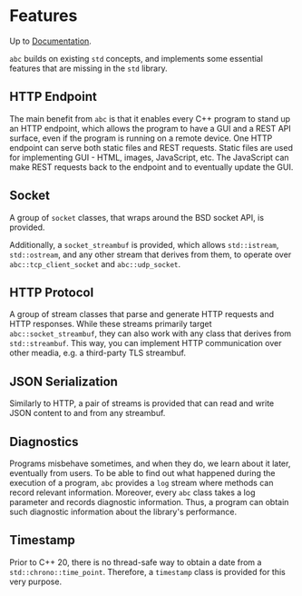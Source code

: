 # Features
Up to [Documentation](../README.md).

`abc` builds on existing `std` concepts, and implements some essential features that are missing in the `std` library.

## HTTP Endpoint
The main benefit from `abc` is that it enables every C++ program to stand up an HTTP endpoint, which allows the program to have a GUI and a REST API surface, even if the program is running on a remote device.
One HTTP endpoint can serve both static files and REST requests.
Static files are used for implementing GUI - HTML, images, JavaScript, etc.
The JavaScript can make REST requests back to the endpoint and to eventually update the GUI.

## Socket
A group of `socket` classes, that wraps around the BSD socket API, is provided.

Additionally, a `socket_streambuf` is provided, which allows `std::istream`, `std::ostream`, and any other stream that derives from them, to operate over `abc::tcp_client_socket` and `abc::udp_socket`.

## HTTP Protocol
A group of stream classes that parse and generate HTTP requests and HTTP responses.
While these streams primarily target `abc::socket_streambuf`, they can also work with any class that derives from `std::streambuf`.
This way, you can implement HTTP communication over other meadia, e.g. a third-party TLS streambuf.

## JSON Serialization
Similarly to HTTP, a pair of streams is provided that can read and write JSON content to and from any streambuf.

## Diagnostics
Programs misbehave sometimes, and when they do, we learn about it later, eventually from users.
To be able to find out what happened during the execution of a program, `abc` provides a `log` stream where methods can record relevant information.
Moreover, every `abc` class takes a log parameter and records diagnostic information.
Thus, a program can obtain such diagnostic information about the library's performance.

## Timestamp
Prior to C++ 20, there is no thread-safe way to obtain a date from a `std::chrono::time_point`.
Therefore, a `timestamp` class is provided for this very purpose.
